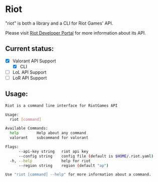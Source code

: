 # Riot

"riot" is both a library and a CLI for Riot Games' API.

Please visit [Riot Developer Portal](https://developer.riotgames.com/apis) for more information about its API.


## Current status:
- [x] Valorant API Support
  - [x] CLI
- [ ] LoL API Support
- [ ] LoR API Support

## Usage:

```sh
Riot is a command line interface for RiotGames API

Usage:
  riot [command]

Available Commands:
  help        Help about any command
  valorant    subcommand for valorant

Flags:
      --api-key string   riot api key
      --config string    config file (default is $HOME/.riot.yaml)
  -h, --help             help for riot
      --region string    region (default "ap")

Use "riot [command] --help" for more information about a command.
```
